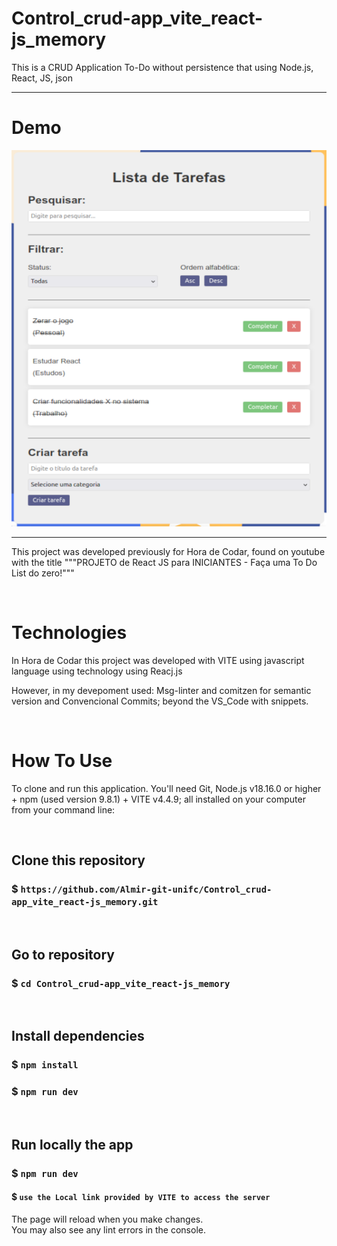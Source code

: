 # Control_crud-app_vite_react-js_memory

This is a CRUD Application To-Do without persistence that using Node.js, React, JS, json

---------------------------------------------------------------------------------------------------------


# Demo
![To Do List](https://github.com/Almir-git-unifc/Control_crud-app_vite_react-js_memory/blob/main/screen-todo.png)


--------------------------------------------------------------------------------------

This project was developed previously for Hora de Codar, found on youtube with the title """PROJETO de React JS para INICIANTES - Faça uma To Do List do zero!"""


&nbsp;
# Technologies
In Hora de Codar this project was developed with VITE using javascript language using technology using Reacj.js

However, in my devepoment used:
Msg-linter and comitzen for semantic version and Convencional Commits;  beyond the VS_Code with snippets.

 
 
&nbsp;
# How To Use

To clone and run this application. You'll need Git, Node.js v18.16.0 or higher + npm (used version 9.8.1) + VITE v4.4.9; all installed on your computer from your command line:


&nbsp;
## Clone this repository
### $ `https://github.com/Almir-git-unifc/Control_crud-app_vite_react-js_memory.git`


&nbsp;
## Go to repository
### $ `cd Control_crud-app_vite_react-js_memory`


&nbsp;
## Install dependencies
### $ `npm install`

### $ `npm run dev`


&nbsp;
## Run locally the app
### $ `npm run dev`
#### $ `use the Local link provided by VITE to access the server`



The page will reload when you make changes.\
You may also see any lint errors in the console.
